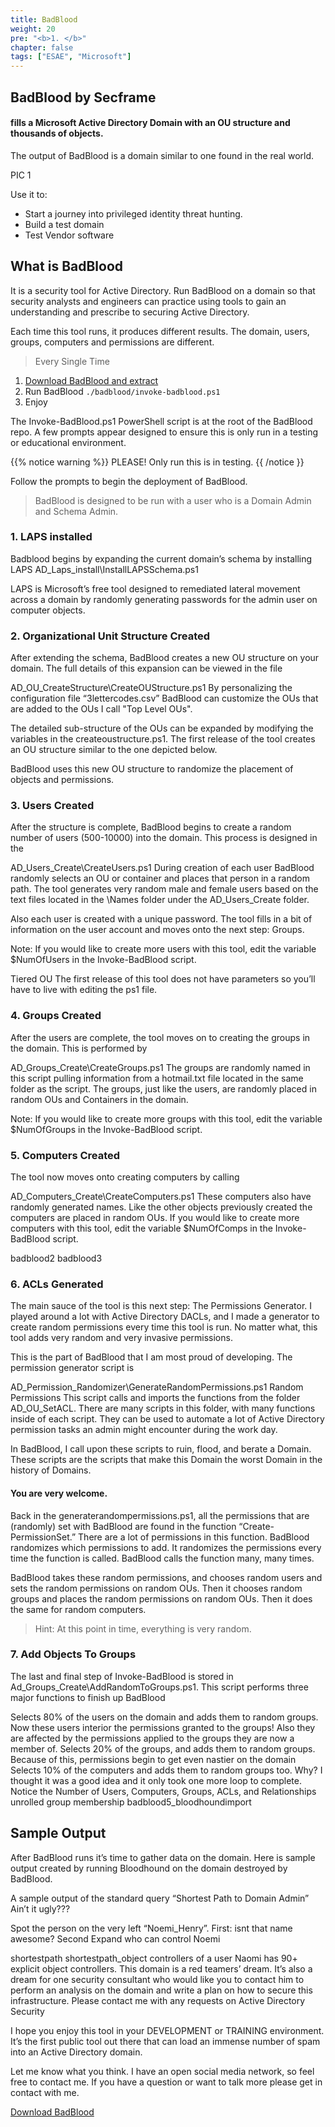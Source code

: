 ```yaml
---
title: BadBlood
weight: 20
pre: "<b>1. </b>"
chapter: false
tags: ["ESAE", "Microsoft"]
---
```


## BadBlood by Secframe 
#### fills a Microsoft Active Directory Domain with an OU structure and thousands of objects. 

The output of BadBlood is a domain similar to one found in the real world. 

PIC 1

Use it to:
- Start a journey into privileged identity threat hunting.
- Build a test domain
- Test Vendor software


## What is BadBlood
It is a security tool for Active Directory.  Run BadBlood on a domain so that security analysts and engineers can practice using tools to gain an understanding and prescribe to securing Active Directory.

Each time this tool runs, it produces different results.  The domain, users, groups, computers and permissions are different.

> Every
> Single
> Time

1. [Download BadBlood and extract](https://github.com/davidprowe/BadBlood)
2. Run BadBlood `./badblood/invoke-badblood.ps1`
3. Enjoy

 The Invoke-BadBlood.ps1 PowerShell script is at the root of the BadBlood repo. A few prompts appear designed to ensure this is only run in a testing or educational environment. 
 
{{% notice warning %}} PLEASE! Only run this is in testing. 
{{ /notice }}
 
Follow the prompts to begin the deployment of BadBlood.
 
> BadBlood is designed to be run with a user who is a Domain Admin and Schema Admin. 

### 1. LAPS installed

Badblood begins by expanding the current domain’s schema by installing LAPS AD_Laps_install\InstallLAPSSchema.ps1

LAPS <!-- link to laps post--> is Microsoft’s free tool designed to remediated lateral movement across a domain by randomly generating passwords for the admin user on computer objects. 

### 2. Organizational Unit Structure Created
After extending the schema,
BadBlood creates a new OU structure on your domain.  The full details of this expansion can be viewed in the file

AD_OU_CreateStructure\CreateOUStructure.ps1
By personalizing the configuration file “3lettercodes.csv” BadBlood can customize the OUs that are added to the OUs I call "Top Level OUs". 

The detailed sub-structure of the OUs can be expanded by modifying the variables in the createoustructure.ps1.  The first release of the tool creates an OU structure similar to the one depicted below. 

BadBlood uses this new OU structure to randomize the placement of objects and permissions. 

### 3. Users Created
After the structure is complete, BadBlood begins to create a random number of users (500-10000) into the domain. This process is designed in the

AD_Users_Create\CreateUsers.ps1
During creation of each user BadBlood randomly selects an OU or container and places that person in a random path. The tool generates very random male and female users based on the text files located in the \Names folder under the AD_Users_Create folder. 

Also each user is created with a unique password.
The tool fills in a bit of information on the user account and moves onto the next step: Groups.

<!-- make some users with easier common passwords-->


Note: If you would like to create more users with this tool, edit the variable $NumOfUsers in the Invoke-BadBlood script. 


 
Tiered OU
The first release of this tool does not have parameters so you’ll have to live with editing the ps1 file.

### 4. Groups Created
After the users are complete, the tool moves on to creating the groups in the domain.  This is performed by

AD_Groups_Create\CreateGroups.ps1
The groups are randomly named in this script pulling information from a hotmail.txt file located in the same folder as the script. The groups, just like the users, are randomly placed in random OUs and Containers in the domain.

Note: If you would like to create more groups with this tool, edit the variable $NumOfGroups in the Invoke-BadBlood script. 

### 5. Computers Created
The tool now moves onto creating computers by calling

AD_Computers_Create\CreateComputers.ps1
These computers also have randomly generated names. Like the other objects previously created the computers are placed in random OUs.  If you would like to create more computers with this tool, edit the variable $NumOfComps in the Invoke-BadBlood script.  

 
badblood2
badblood3
 
### 6. ACLs Generated
The main sauce of the tool is this next step: The Permissions Generator. 
I played around a lot with Active Directory DACLs, and I made a generator to create random permissions every time this tool is run.  No matter what, this tool adds very random and very invasive permissions.  

This is the part of BadBlood that I am most proud of developing.
The permission generator script is

AD_Permission_Randomizer\GenerateRandomPermissions.ps1
Random Permissions
This script calls and imports the functions from the folder AD_OU_SetACL. There are many scripts in this folder, with many functions inside of each script.  They can be used to automate a lot of Active Directory permission tasks an admin might encounter during the work day.  

In BadBlood, I call upon these scripts to ruin, flood, and berate a Domain. These scripts are the scripts that make this Domain the worst Domain in the history of Domains.  

#### You are very welcome.

Back in the generaterandompermissions.ps1, all the permissions that are (randomly) set with BadBlood are found in the function “Create-PermissionSet.” There are a lot of permissions in this function.  BadBlood randomizes which permissions to add. It randomizes the permissions every time the function is called. BadBlood calls the function many, many times.

BadBlood takes these random permissions, and chooses random users and sets the random permissions on random OUs.  Then it chooses random groups and places the random permissions on random OUs. Then it does the same for random computers.  

> Hint: At this point in time, everything is very random.

### 7. Add Objects To Groups
The last and final step of Invoke-BadBlood is stored in Ad_Groups_Create\AddRandomToGroups.ps1.  This script performs three major functions to finish up BadBlood

Selects 80% of the users on the domain and adds them to random groups.  Now these users interior the permissions granted to the groups! Also they are affected by the permissions applied to the groups they are now a member of.
Selects 20% of the groups, and adds them to random groups.  Because of this, permissions begin to get even nastier on the domain
Selects 10% of the computers and adds them to random groups too.  Why? I thought it was a good idea and it only took one more loop to complete.
Notice the Number of Users, Computers, Groups, ACLs, and Relationships
unrolled group membership
badblood5_bloodhoundimport


## Sample Output
After BadBlood runs it’s time to gather data on the domain.  Here is sample output created by running Bloodhound on the domain destroyed by BadBlood.  

A sample output of the standard query “Shortest Path to Domain Admin”  Ain’t it ugly???
 
Spot the person on the very left “Noemi_Henry”. 
First: isnt that name awesome? Second Expand who can control Noemi

shortestpath
shortestpath_object controllers of a user
Naomi has 90+ explicit object controllers.  This domain is a red teamers’ dream. It’s also a dream for one security consultant who would like you to contact him to perform an analysis on the domain and write a plan on how to secure this infrastructure.  Please contact me with any requests on Active Directory Security

I hope you enjoy this tool in your DEVELOPMENT or TRAINING environment.  It’s the first public tool out there that can load an immense number of spam into an Active Directory domain.  

Let me know what you think.  I have an open social media network, so feel free to contact me.  If you have a question or want to talk more please get in contact with me. 

[Download BadBlood](https://github.com/davidprowe/BadBlood)